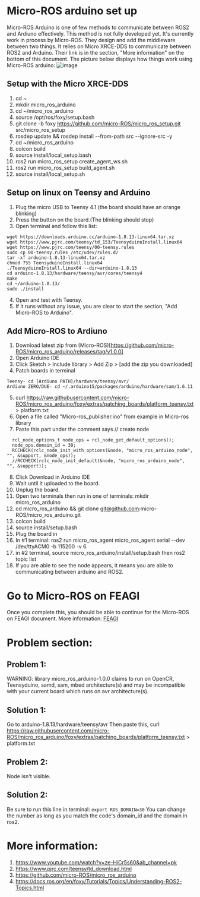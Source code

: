 # Micro-ROS arduino set up
Micro-ROS Arduino is one of few methods to communicate between ROS2 and Ardiuno effectively. This method is not fully developed yet. It's currently work in process by Micro-ROS. They design and add the middleware between two things. It relies on Micro XRCE-DDS to communicate between ROS2 and Arduino. Their link is in the section, "More information" on the bottom of this document. The picture below displays how things work using Micro-ROS arduino:
![image](https://user-images.githubusercontent.com/65916520/119174506-e72d6400-ba25-11eb-83ab-c0aa27963636.png)

## Setup with the Micro XRCE-DDS
1. cd ~
2. mkdir micro_ros_arduino
3. cd ~/micro_ros_arduino
4. source /opt/ros/foxy/setup.bash
5. git clone -b foxy https://github.com/micro-ROS/micro_ros_setup.git src/micro_ros_setup
6. rosdep update && rosdep install --from-path src --ignore-src -y
7. cd ~/micro_ros_arduino
8. colcon build
9. source install/local_setup.bash
10. ros2 run micro_ros_setup create_agent_ws.sh
11. ros2 run micro_ros_setup build_agent.sh
12. source install/local_setup.sh


## Setup on linux on Teensy and Arduino
1. Plug the micro USB to Teensy 4.1 (the board should have an orange blinking)
2. Press the button on the board.(The blinking should stop)
3. Open terminal and follow this list:
```
wget https://downloads.arduino.cc/arduino-1.8.13-linux64.tar.xz
wget https://www.pjrc.com/teensy/td_153/TeensyduinoInstall.linux64
wget https://www.pjrc.com/teensy/00-teensy.rules
sudo cp 00-teensy.rules /etc/udev/rules.d/
tar -xf arduino-1.8.13-linux64.tar.xz
chmod 755 TeensyduinoInstall.linux64
./TeensyduinoInstall.linux64 --dir=arduino-1.8.13
cd arduino-1.8.13/hardware/teensy/avr/cores/teensy4
make
cd ~/arduino-1.8.13/
sudo ./install
```
4. Open and test with Teensy.
5. If it runs without any issue, you are clear to start the section, "Add Micro-ROS to Arduino".


## Add Micro-ROS to Ardiuno
1. Download latest zip from (Micro-ROS)[https://github.com/micro-ROS/micro_ros_arduino/releases/tag/v1.0.0]
2. Open Arduino IDE
3. Click Sketch > Include library > Add Zip > [add the zip you downloaded] 
4. Patch boards in terminal
```
Teensy- cd [Ardiuno PATH]/hardware/teensy/avr/
Ardiuno ZERO/DUE- cd ~/.arduino15/packages/arduino/hardware/sam/1.6.11 

```
5. curl https://raw.githubusercontent.com/micro-ROS/micro_ros_arduino/foxy/extras/patching_boards/platform_teensy.txt > platform.txt
6. Open a file called "Micro-ros_publisher.ino" from example in Micro-ros library 
7. Paste this part under the comment says // create node
```
  rcl_node_options_t node_ops = rcl_node_get_default_options();
  node_ops.domain_id = 30;
  RCCHECK(rclc_node_init_with_options(&node, "micro_ros_arduino_node", "", &support, &node_ops));
  //RCCHECK(rclc_node_init_default(&node, "micro_ros_arduino_node", "", &support));
```
8. Click Download in Arduino IDE 
9. Wait until it uploaded to the board.
10. Unplug the board.
11. Open two terminals then run in one of terminals: mkdir micro_ros_arduino 
12. cd micro_ros_arduino && git clone git@github.com:micro-ROS/micro_ros_arduino.git
13. colcon build
14. source install/setup.bash
15. Plug the board in
16. In #1 terminal: ros2 run micro_ros_agent micro_ros_agent serial --dev /dev/ttyACM0 -b 115200 -v 6
17. in #2 terminal, source micro_ros_arduino/install/setup.bash then ros2 topic list
18. If you are able to see the node appears, it means you are able to communicating between arduino and ROS2.

# Go to Micro-ROS on FEAGI
Once you complete this, you should be able to continue for the Micro-ROS on FEAGI document. More information: [FEAGI](py2ardiuno_FEAGI.md)


# Problem section:
## Problem 1: 
WARNING: library micro_ros_arduino-1.0.0 claims to run on OpenCR, Teensyduino, samd, sam, mbed architecture(s) and may be incompatible with your current board which runs on avr architecture(s).

## Solution 1: 
Go to arduino-1.8.13/hardware/teensy/avr
Then paste this, 
curl https://raw.githubusercontent.com/micro-ROS/micro_ros_arduino/foxy/extras/patching_boards/platform_teensy.txt > platform.txt

## Problem 2:
Node isn't visible. 

## Solution 2:
Be sure to run this line in terminal:
`export ROS_DOMAIN=30`
You can change the number as long as you match the code's domain_id and the domain in ros2. 

# More information:
1. https://www.youtube.com/watch?v=ze-HiCr5s60&ab_channel=pk
2. https://www.pjrc.com/teensy/td_download.html
3. https://github.com/micro-ROS/micro_ros_arduino
4. https://docs.ros.org/en/foxy/Tutorials/Topics/Understanding-ROS2-Topics.html  

